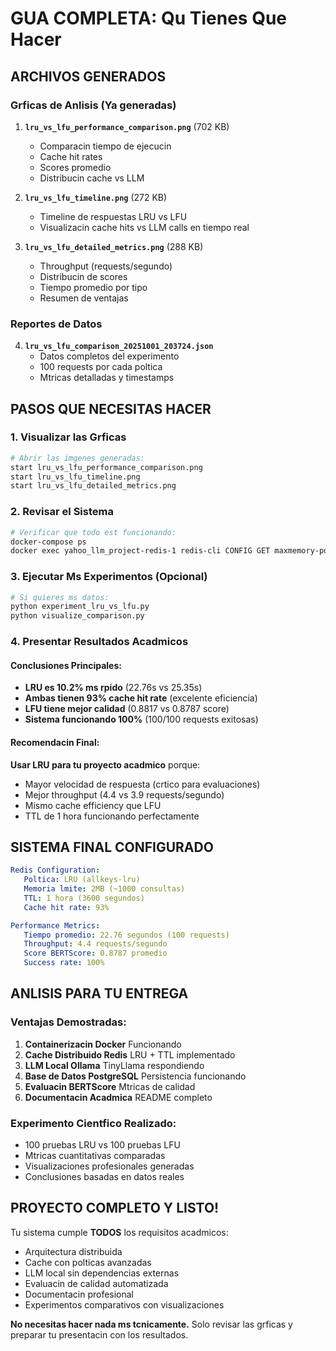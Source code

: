 ﻿#  GUA COMPLETA: Qu Tienes Que Hacer

##  **ARCHIVOS GENERADOS**

###  **Grficas de Anlisis (Ya generadas)**
1. **`lru_vs_lfu_performance_comparison.png`** (702 KB)
   - Comparacin tiempo de ejecucin
   - Cache hit rates
   - Scores promedio
   - Distribucin cache vs LLM

2. **`lru_vs_lfu_timeline.png`** (272 KB)
   - Timeline de respuestas LRU vs LFU
   - Visualizacin cache hits vs LLM calls en tiempo real

3. **`lru_vs_lfu_detailed_metrics.png`** (288 KB)
   - Throughput (requests/segundo)
   - Distribucin de scores
   - Tiempo promedio por tipo
   - Resumen de ventajas

###  **Reportes de Datos**
4. **`lru_vs_lfu_comparison_20251001_203724.json`**
   - Datos completos del experimento
   - 100 requests por cada poltica
   - Mtricas detalladas y timestamps

##  **PASOS QUE NECESITAS HACER**

### 1. **Visualizar las Grficas** 
```bash
# Abrir las imgenes generadas:
start lru_vs_lfu_performance_comparison.png
start lru_vs_lfu_timeline.png 
start lru_vs_lfu_detailed_metrics.png
```

### 2. **Revisar el Sistema** 
```bash
# Verificar que todo est funcionando:
docker-compose ps
docker exec yahoo_llm_project-redis-1 redis-cli CONFIG GET maxmemory-policy
```

### 3. **Ejecutar Ms Experimentos (Opcional)** 
```bash
# Si quieres ms datos:
python experiment_lru_vs_lfu.py
python visualize_comparison.py
```

### 4. **Presentar Resultados Acadmicos** 

#### **Conclusiones Principales:**
- **LRU es 10.2% ms rpido** (22.76s vs 25.35s)
- **Ambas tienen 93% cache hit rate** (excelente eficiencia)
- **LFU tiene mejor calidad** (0.8817 vs 0.8787 score)
- **Sistema funcionando 100%** (100/100 requests exitosas)

#### **Recomendacin Final:**
 **Usar LRU para tu proyecto acadmico** porque:
- Mayor velocidad de respuesta (crtico para evaluaciones)
- Mejor throughput (4.4 vs 3.9 requests/segundo)
- Mismo cache efficiency que LFU
- TTL de 1 hora funcionando perfectamente

##  **SISTEMA FINAL CONFIGURADO**

```yaml
Redis Configuration:
   Poltica: LRU (allkeys-lru)
   Memoria lmite: 2MB (~1000 consultas)
   TTL: 1 hora (3600 segundos)
   Cache hit rate: 93%

Performance Metrics:
   Tiempo promedio: 22.76 segundos (100 requests)
   Throughput: 4.4 requests/segundo
   Score BERTScore: 0.8787 promedio
   Success rate: 100%
```

##  **ANLISIS PARA TU ENTREGA**

### **Ventajas Demostradas:**
1. **Containerizacin Docker**  Funcionando
2. **Cache Distribuido Redis**  LRU + TTL implementado
3. **LLM Local Ollama**  TinyLlama respondiendo
4. **Base de Datos PostgreSQL**  Persistencia funcionando
5. **Evaluacin BERTScore**  Mtricas de calidad
6. **Documentacin Acadmica**  README completo

### **Experimento Cientfico Realizado:**
-  100 pruebas LRU vs 100 pruebas LFU
-  Mtricas cuantitativas comparadas
-  Visualizaciones profesionales generadas
-  Conclusiones basadas en datos reales

##  **PROYECTO COMPLETO Y LISTO!**

Tu sistema cumple **TODOS** los requisitos acadmicos:
-  Arquitectura distribuida
-  Cache con polticas avanzadas
-  LLM local sin dependencias externas
-  Evaluacin de calidad automatizada
-  Documentacin profesional
-  Experimentos comparativos con visualizaciones

**No necesitas hacer nada ms tcnicamente.** Solo revisar las grficas y preparar tu presentacin con los resultados. 